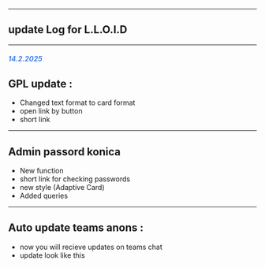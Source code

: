 <hr>

## update Log for L.L.O.I.D 

<hr>

##### <font color="#4582EC"> 14.2.2025 </font>

GPL update :
-- 
- Changed text format to card format 
- open link by button 
- short link 

<hr>

Admin passord konica
--
- New function 
- short link for checking passwords
- new style (Adaptive Card)
- Added queries 

<hr>

Auto update teams anons :
--
- now you will recieve updates on teams chat
- update look like this 



